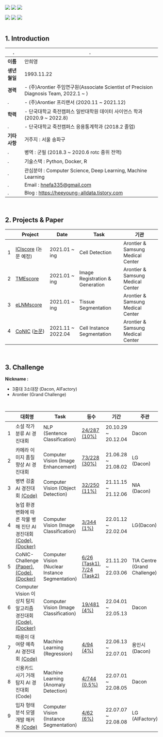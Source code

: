 <img src="https://img.shields.io/badge/Python-3766AB?style=flat-square&logo=Python&logoColor=white"/></a>
<img src="https://img.shields.io/badge/Docker-3766AB?style=flat-square&logo=Docker&logoColor=white"/></a>
<img src="https://img.shields.io/badge/R-3766AB?style=flat-square&logo=R&logoColor=white"/></a>

<img src="https://img.shields.io/badge/Artificial Intelligence-0EF7AF?style=flat-square&logo=zz&logoColor=black"/></a>
<img src="https://img.shields.io/badge/Computer Science-0EF7AF?style=flat-square&logo=zz&logoColor=black"/></a>
<img src="https://img.shields.io/badge/Machine Learning-0EF7AF?style=flat-square&logo=zz&logoColor=black"/></a>
<br />
<br />


## 1. Introduction

|   .   | . |
|------------|-----------|
**이름**            | 안희영
**생년월일**        | 1993.11.22 |
**경력**            |   - (주)Arontier 주임연구원(Associate Scientist of Precision Diagnosis Team, 2022.1 ~ )   
.              |   - (주)Arontier 프리랜서 (2020.11 ~ 2021.12) |
**학력**            |   - 단국대학교 죽전캠퍼스 일반대학원 데이터 사이언스 학과 (2020.9 ~ 2022.8)
.              |   - 단국대학교 죽전캠퍼스 응용통계학과 (2018.2 졸업) |
**기타사항**        | 거주지 : 서울 송파구 |
.              | 병역 : 군필 (2018.3 ~ 2020.6 rotc 중위 전역) |
.              | 기술스택 : Python, Docker, R |
.              | 관심분야 : Computer Science, Deep Learning, Machine Learning |
.              | Email : hnefa335@gmail.com |
.              | Blog : https://heeyoung-alldata.tistory.com |
<br />


## 2. Projects & Paper

|            |Project|Date|Task|기관|
|------------|-----------|-----------|--------------|--------------|
1            | [ICIscore](https://github.com/AhnHeeYoung/Projects-Arontier/tree/master/ICIscore) (논문 예정) | 2021.01 ~ ing | Cell Detection | Arontier & Samsung Medical Center |
2            | [TMEscore](https://github.com/AhnHeeYoung/Projects-Arontier/tree/master/TMEscore) | 2021.01 ~ ing | Image Registration & Generation | Arontier & Samsung Medical Center |
3            | [eLNMscore](https://github.com/AhnHeeYoung/Projects-Arontier/tree/master/eLNMscore) | 2021.01 ~ ing | Tissue Segmentation | Arontier & Samsung Medical Center  |
4            | [CoNIC](https://github.com/AhnHeeYoung/Projects-Arontier/tree/master/CoNIC) ([논문](https://github.com/AhnHeeYoung/Competition/blob/master/GrandChallenge-CoNIC/Paper/Paper%20edited.pdf)) | 2021.11 ~ 2022.04 | Cell Instance Segmentation | Arontier & Samsung Medical Center |

<br />


## 3. Challenge

**Nickname :**

- 3중대 3소대장 (Dacon, AIFactory)
- Arontier (Grand Challenge)

<br />

|            |대회명|Task|등수|기간|주관|
|------------|-----------|-----------|--------------|--------------|--------------|
1            | 소설 작가 분류 AI 경진대회| NLP (Sentence Classification) | [24/287 (10%)](https://dacon.io/competitions/official/235670/leaderboard) | 20.10.29 ~ 20.12.04  | Dacon
2            | 카메라 이미지 품질 향상 AI 경진대회 | Computer Vision (Image Enhancement) | [73/228 (30%)](https://dacon.io/competitions/official/235746/leaderboard)  | 21.06.28 ~ 21.08.02 | LG (Dacon)
3            | 병변 검출 AI 경진대회 [(Code)](https://github.com/AhnHeeYoung/Competition/tree/master/Dacon-%EB%B3%91%EB%B3%80%EA%B2%80%EC%B6%9C) | Computer Vision (Object Detection) | [32/250 (11%)](https://dacon.io/competitions/official/235855/leaderboard) | 21.11.15 ~ 21.12.06  | NIA (Dacon)
4            | 농업 환경 변화에 따른 작물 병해 진단 AI 경진대회 [(Code)](https://github.com/AhnHeeYoung/Competition/tree/master/Dacon-%EC%9E%91%EB%AC%BC%EB%B3%91%ED%95%B4%EC%A7%84%EB%8B%A8), [(Docker)](https://hub.docker.com/r/hnefa335/lg-crops-disease) | Computer Vision (Image Classification) | [3/344 (1%)](https://dacon.io/competitions/official/235870/leaderboard) | 22.01.12 ~ 22.02.04 | LG(Dacon)
5            | CoNIC-Challenge [(Paper)](https://github.com/AhnHeeYoung/Competition/blob/master/GrandChallenge-CoNIC/Paper/Paper%20edited.pdf), [(Code)](https://github.com/AhnHeeYoung/Competition/tree/master/GrandChallenge-CoNIC), [(Docker)](https://hub.docker.com/r/hnefa335/conic-inference)  | Computer Vision (Nuclear Instance Segmentation) | [6/26 (Task1)](https://conic-challenge.grand-challenge.org/evaluation/segmentation-and-classification-final-test/leaderboard/), [7/24 (Task2)](https://conic-challenge.grand-challenge.org/evaluation/cellular-composition-final-test/leaderboard/)| 21.11.20 ~ 22.03.06 | TIA Centre (Grand Challenge)
6            | Computer Vision 이상치 탐지 알고리즘 경진대회 [(Code)](https://github.com/AhnHeeYoung/Competition/tree/master/Dacon-%EC%9D%B4%EC%83%81%EC%B9%98%20%ED%83%90%EC%A7%80), [(Docker)](https://hub.docker.com/r/hnefa335/dacon_anomaly) | Computer Vision (Image Classification) | [19/481 (4%)](https://dacon.io/competitions/official/235894/leaderboard) | 22.04.01 ~ 22.05.13 | Dacon
7            | 따릉이 대여량 예측 AI 경진대회 [(Code)](https://github.com/AhnHeeYoung/Competition/tree/master/Dacon-Darreung) | Machine Learning (Regression) | [4/94 (4%)](https://dacon.io/competitions/open/235915/leaderboard) | 22.06.13 ~ 22.07.01 | 용인시 (Dacon)
8            | 신용카드 사기 거래 탐지 AI 경진대회 (Code) | Machine Learning (Anomaly Detection) | [4/744 (0.5%)](https://dacon.io/competitions/official/235930/leaderboard) | 22.07.01 ~ 22.08.05 | Dacon
9            | 입자 형태 분석 모델 개발 해커톤 [(Code)](https://github.com/AhnHeeYoung/Competition/blob/master/AIFactory-%EC%9E%85%EC%9E%90%20%ED%98%95%ED%83%9C%20%EB%B6%84%EC%84%9D%20%EB%AA%A8%EB%8D%B8%20%EA%B0%9C%EB%B0%9C%20%ED%95%B4%EC%BB%A4%ED%86%A4) | Computer Vision (Instance Segmentation) | [4/62 (6%)](https://github.com/AhnHeeYoung/Competition/blob/master/AIFactory-%EC%9E%85%EC%9E%90%20%ED%98%95%ED%83%9C%20%EB%B6%84%EC%84%9D%20%EB%AA%A8%EB%8D%B8%20%EA%B0%9C%EB%B0%9C%20%ED%95%B4%EC%BB%A4%ED%86%A4/LeaderBoard.png) | 22.07.07 ~ 22.08.08 | LG (AIFactory)
